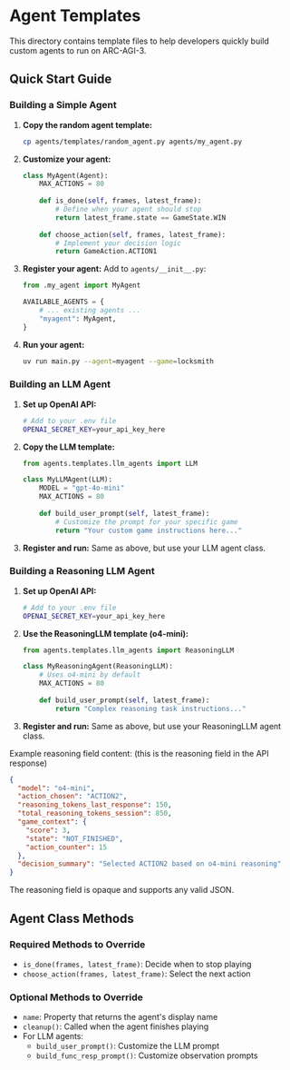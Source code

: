 # Agent Templates

This directory contains template files to help developers quickly build custom agents to run on ARC-AGI-3.

## Quick Start Guide

### Building a Simple Agent

1. **Copy the random agent template:**
   ```bash
   cp agents/templates/random_agent.py agents/my_agent.py
   ```

2. **Customize your agent:**
   ```python
   class MyAgent(Agent):
       MAX_ACTIONS = 80
       
       def is_done(self, frames, latest_frame):
           # Define when your agent should stop
           return latest_frame.state == GameState.WIN
       
       def choose_action(self, frames, latest_frame):
           # Implement your decision logic
           return GameAction.ACTION1
   ```

3. **Register your agent:**
   Add to `agents/__init__.py`:
   ```python
   from .my_agent import MyAgent
   
   AVAILABLE_AGENTS = {
       # ... existing agents ...
       "myagent": MyAgent,
   }
   ```

4. **Run your agent:**
   ```bash
   uv run main.py --agent=myagent --game=locksmith
   ```

### Building an LLM Agent

1. **Set up OpenAI API:**
   ```bash
   # Add to your .env file
   OPENAI_SECRET_KEY=your_api_key_here
   ```

2. **Copy the LLM template:**
   ```python
   from agents.templates.llm_agents import LLM
   
   class MyLLMAgent(LLM):
       MODEL = "gpt-4o-mini"
       MAX_ACTIONS = 80
       
       def build_user_prompt(self, latest_frame):
           # Customize the prompt for your specific game
           return "Your custom game instructions here..."
   ```

3. **Register and run:**
   Same as above, but use your LLM agent class.

### Building a Reasoning LLM Agent

1. **Set up OpenAI API:**
   ```bash
   # Add to your .env file
   OPENAI_SECRET_KEY=your_api_key_here
   ```

2. **Use the ReasoningLLM template (o4-mini):**
   ```python
   from agents.templates.llm_agents import ReasoningLLM
   
   class MyReasoningAgent(ReasoningLLM):
       # Uses o4-mini by default
       MAX_ACTIONS = 80
       
       def build_user_prompt(self, latest_frame):
           return "Complex reasoning task instructions..."
   ```

3. **Register and run:**
   Same as above, but use your ReasoningLLM agent class.

Example reasoning field content: (this is the reasoning field in the API response)
   
   ```json
   {
     "model": "o4-mini",
     "action_chosen": "ACTION2",
     "reasoning_tokens_last_response": 150,
     "total_reasoning_tokens_session": 850,
     "game_context": {
       "score": 3,
       "state": "NOT_FINISHED",
       "action_counter": 15
     },
     "decision_summary": "Selected ACTION2 based on o4-mini reasoning"
   }
   ```

The reasoning field is opaque and supports any valid JSON.

## Agent Class Methods

### Required Methods to Override
- `is_done(frames, latest_frame)`: Decide when to stop playing
- `choose_action(frames, latest_frame)`: Select the next action

### Optional Methods to Override
- `name`: Property that returns the agent's display name
- `cleanup()`: Called when the agent finishes playing
- For LLM agents:
  - `build_user_prompt()`: Customize the LLM prompt
  - `build_func_resp_prompt()`: Customize observation prompts
